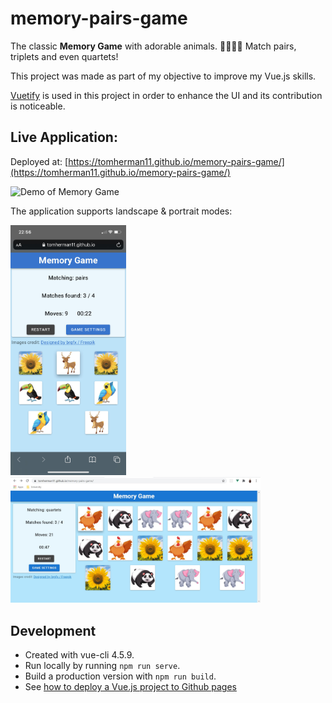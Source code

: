 # memory-pairs-game
The classic **Memory Game** with adorable animals. 🐘🐘🦜🦜 Match pairs, triplets and even quartets!

This project was made as part of my objective to improve my Vue.js skills.

[Vuetify](https://vuetifyjs.com/) is used in this project in order to enhance the UI and its contribution is noticeable.

## Live Application:
Deployed at: [https://tomherman11.github.io/memory-pairs-game/](https://tomherman11.github.io/memory-pairs-game/)

![Demo of Memory Game](/memory-game.gif)

The application supports landscape & portrait modes:

<img src="./portrait_demo.jpg" alt="Portrait Example" height="400" />
<img src="./landscape_demo.jpg" alt="Landscape Example" width="400" />

## Development
- Created with vue-cli 4.5.9.
- Run locally by running `npm run serve`.
- Build a production version with `npm run build`.
- See [how to deploy a Vue.js project to Github pages](https://cli.vuejs.org/guide/deployment.html#github-pages)

